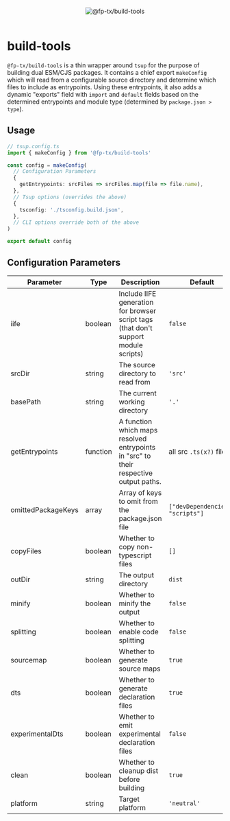 <br>
<div align="center">
  <picture>
    <img alt="@fp-tx/build-tools" src="https://github.com/fp-tx/build-tools/assets/7153123/a201ed6a-8d81-4d3b-8e3e-17ab71ca4247">
  </picture>
</div>
<br>

# build-tools

`@fp-tx/build-tools` is a thin wrapper around `tsup` for the purpose of building dual ESM/CJS packages. It contains a chief export `makeConfig` which will read from a configurable source directory and determine which files to include as entrypoints. Using these entrypoints, it also adds a dynamic "exports" field with `import` and `default` fields based on the determined entrypoints and module type (determined by `package.json > type`).

## Usage

```ts
// tsup.config.ts
import { makeConfig } from '@fp-tx/build-tools'

const config = makeConfig(
  // Configuration Parameters
  {
    getEntrypoints: srcFiles => srcFiles.map(file => file.name),
  },
  // Tsup options (overrides the above)
  {
    tsconfig: './tsconfig.build.json',
  },
  // CLI options override both of the above
)

export default config
```

## Configuration Parameters

| Parameter          | Type     | Description                                                                           | Default                          |
| ------------------ | -------- | ------------------------------------------------------------------------------------- | -------------------------------- |
| iife               | boolean  | Include IIFE generation for browser script tags (that don't support module scripts)   | `false`                          |
| srcDir             | string   | The source directory to read from                                                     | `'src'`                          |
| basePath           | string   | The current working directory                                                         | `'.'`                            |
| getEntrypoints     | function | A function which maps resolved entrypoints in "src" to their respective output paths. | all src `.ts(x?)` files          |
| omittedPackageKeys | array    | Array of keys to omit from the package.json file                                      | `["devDependencies", "scripts"]` |
| copyFiles          | boolean  | Whether to copy non-typescript files                                                  | `[]`                             |
| outDir             | string   | The output directory                                                                  | `dist`                           |
| minify             | boolean  | Whether to minify the output                                                          | `false`                          |
| splitting          | boolean  | Whether to enable code splitting                                                      | `false`                          |
| sourcemap          | boolean  | Whether to generate source maps                                                       | `true`                           |
| dts                | boolean  | Whether to generate declaration files                                                 | `true`                           |
| experimentalDts    | boolean  | Whether to emit experimental declaration files                                        | `false`                          |
| clean              | boolean  | Whether to cleanup dist before building                                               | `true`                           |
| platform           | string   | Target platform                                                                       | `'neutral'`                      |
